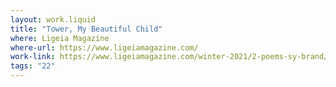 ```yaml
---
layout: work.liquid
title: "Tower, My Beautiful Child"
where: Ligeia Magazine
where-url: https://www.ligeiamagazine.com/
work-link: https://www.ligeiamagazine.com/winter-2021/2-poems-sy-brand/
tags: "22"
---
```


